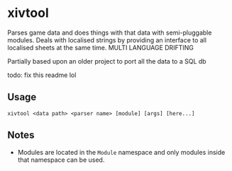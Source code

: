 # xivtool

Parses game data and does things with that data with semi-pluggable modules. Deals with localised strings by providing an interface to all localised sheets at the same time. MULTI LANGUAGE DRIFTING

Partially based upon an older project to port all the data to a SQL db

todo: fix this readme lol


## Usage

    xivtool <data path> <parser name> [module] [args] [here...]
    
## Notes

* Modules are located in the `Module` namespace and only modules inside that namespace can be used.
